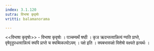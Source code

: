 ```yaml
---
index: 3.1.120
sutra: विभाषा कृवृषोः
vritti: balamanorama

---
```

<<विभाषा कृवृषोः>> - विभाषा कृवृषोः । पञ्चम्यर्थे षष्ठी । कृञ ऋदन्तत्वान्नित्यं ण्यति प्राप्ते, वृषेरृदुपधत्वान्नित्यं क्यपि प्राप्ते च क्यब्विकल्पोऽयम् । पक्षे इति । क्यबभावपक्षे विशेषो वक्ष्यते इत्यर्थः । 